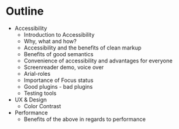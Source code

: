 # Outline
- Accessibility
  - Introduction to Accessibility
  - Why, what and how?
  - Accessibility and the benefits of clean markup
  - Benefits of good semantics
  - Convenience of accessibility and advantages for everyone
  - Screenreader demo, voice over
  - Arial-roles
  - Importance of Focus status
  - Good plugins - bad plugins
  - Testing tools
- UX & Design
  - Color Contrast
- Performance
  - Benefits of the above in regards to performance
